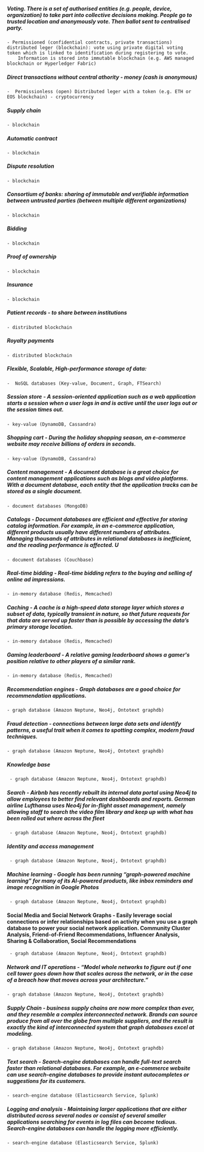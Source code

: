 ##### Voting. There is a set of authorised entities (e.g. people, device, organization) to take part into collective decisions making.  People go to trusted location and anonymously vote. Then ballot sent to centralised party. 
    - Permissioned (confidential contracts, private transactions) distributed leger (blockchain): vote using private digital voting token which is linked to identification during registering to vote.
        Information is stored into immutable blockchain (e.g. AWS managed blockchain or Hyperledger Fabric)

##### Direct transactions without central athority - money (cash is anonymous)
    -  Permissionless (open) Distributed leger with a token (e.g. ETH or EOS blockchain) - cryptocurrency

##### Supply chain
    - blockchain
    
##### Automatic contract
    - blockchain  

##### Dispute resolution 
    - blockchain

##### Consortium of banks: sharing of immutable and verifiable information between untrusted parties (between multiple different organizations)
    - blockchain
    
##### Bidding    
    - blockchain    
       
##### Proof of ownership    
    - blockchain           
     
##### Insurance 
    - blockchain     
    
##### Patient records - to share between institutions
    - distributed blockchain    
       
##### Royalty payments
    - distributed blockchain   

##### Flexible, Scalable, High-performance storage of data: 
    -  NoSQL databases (Key-value, Document, Graph, FTSearch)
    
##### Session store - A session-oriented application such as a web application starts a session when a user logs in and is active until the user logs out or the session times out.
    - key-value (DynamoDB, Cassandra) 

##### Shopping cart - During the holiday shopping season, an e-commerce website may receive billions of orders in seconds.
    - key-value (DynamoDB, Cassandra) 
            
##### Content management -  A document database is a great choice for content management applications such as blogs and video platforms. With a document database, each entity that the application tracks can be stored as a single document.
    - document databases (MongoDB)

##### Catalogs - Document databases are efficient and effective for storing catalog information. For example, in an e-commerce application, different products usually have different numbers of attributes. Managing thousands of attributes in relational databases is inefficient, and the reading performance is affected. U
    - document databases (Couchbase)
    
##### Real-time bidding - Real-time bidding refers to the buying and selling of online ad impressions.
    - in-memory database (Redis, Memcached)

##### Caching - A cache is a high-speed data storage layer which stores a subset of data, typically transient in nature, so that future requests for that data are served up faster than is possible by accessing the data’s primary storage location.
    - in-memory database (Redis, Memcached)

##### Gaming leaderboard - A relative gaming leaderboard shows a gamer's position relative to other players of a similar rank. 
    - in-memory database (Redis, Memcached)
    
##### Recommendation engines - Graph databases are a good choice for recommendation applications. 
    - graph database (Amazon Neptune, Neo4j, Ontotext graphdb) 
    
##### Fraud detection - connections between large data sets and identify patterns, a useful trait when it comes to spotting complex, modern fraud techniques.
    - graph database (Amazon Neptune, Neo4j, Ontotext graphdb)  
       
##### Knowledge base
     - graph database (Amazon Neptune, Neo4j, Ontotext graphdb) 
     
##### Search - Airbnb has recently rebuilt its internal data portal using Neo4j to allow employees to better find relevant dashboards and reports. German airline Lufthansa uses Neo4j for in-flight asset management, namely allowing staff to search the video film library and keep up with what has been rolled out where across the fleet
     - graph database (Amazon Neptune, Neo4j, Ontotext graphdb) 
     
##### Identity and access management
     - graph database (Amazon Neptune, Neo4j, Ontotext graphdb) 
     
##### Machine learning - Google has been running “graph-powered machine learning” for many of its AI-powered products, like inbox reminders and image recognition in Google Photos
     - graph database (Amazon Neptune, Neo4j, Ontotext graphdb) 
       
#### Social Media and Social Network Graphs - Easily leverage social connections or infer relationships based on activity when you use a graph database to power your social network application. Community Cluster Analysis, Friend-of-Friend Recommendations, Influencer Analysis, Sharing & Collaboration, Social Recommendations
     - graph database (Amazon Neptune, Neo4j, Ontotext graphdb) 
       
##### Network and IT operations -  “Model whole networks to figure out if one cell tower goes down how that scales across the network, or in the case of a breach how that moves across your architecture.”
    - graph database (Amazon Neptune, Neo4j, Ontotext graphdb) 
    
##### Supply Chain - business supply chains are now more complex than ever, and they resemble a complex interconnected network. Brands can source produce from all over the globe from multiple suppliers, and the result is exactly the kind of interconnected system that graph databases excel at modeling.
    - graph database (Amazon Neptune, Neo4j, Ontotext graphdb) 
    
##### Text search - Search-engine databases can handle full-text search faster than relational databases. For example, an e-commerce website can use search-engine databases to provide instant autocompletes or suggestions for its customers.
    - search-engine database (Elasticsearch Service, Splunk)
    
##### Logging and analysis - Maintaining larger applications that are either distributed across several nodes or consist of several smaller applications searching for events in log files can become tedious. Search-engine databases can handle the logging more efficiently.
    - search-engine database (Elasticsearch Service, Splunk)     